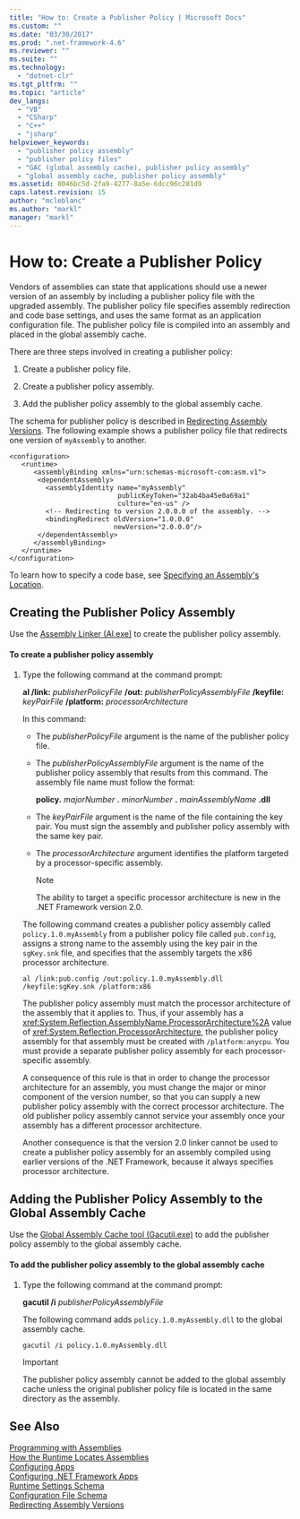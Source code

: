 ```yaml
---
title: "How to: Create a Publisher Policy | Microsoft Docs"
ms.custom: ""
ms.date: "03/30/2017"
ms.prod: ".net-framework-4.6"
ms.reviewer: ""
ms.suite: ""
ms.technology: 
  - "dotnet-clr"
ms.tgt_pltfrm: ""
ms.topic: "article"
dev_langs: 
  - "VB"
  - "CSharp"
  - "C++"
  - "jsharp"
helpviewer_keywords: 
  - "publisher policy assembly"
  - "publisher policy files"
  - "GAC (global assembly cache), publisher policy assembly"
  - "global assembly cache, publisher policy assembly"
ms.assetid: 8046bc5d-2fa9-4277-8a5e-6dcc96c281d9
caps.latest.revision: 15
author: "mcleblanc"
ms.author: "markl"
manager: "markl"
---
```

# How to: Create a Publisher Policy
Vendors of assemblies can state that applications should use a newer version of an assembly by including a publisher policy file with the upgraded assembly. The publisher policy file specifies assembly redirection and code base settings, and uses the same format as an application configuration file. The publisher policy file is compiled into an assembly and placed in the global assembly cache.  
  
 There are three steps involved in creating a publisher policy:  
  
1.  Create a publisher policy file.  
  
2.  Create a publisher policy assembly.  
  
3.  Add the publisher policy assembly to the global assembly cache.  
  
 The schema for publisher policy is described in [Redirecting Assembly Versions](../../../docs/framework/configuring-apps/redirecting-assembly-versions.md). The following example shows a publisher policy file that redirects one version of `myAssembly` to another.  
  
```  
<configuration>  
   <runtime>  
      <assemblyBinding xmlns="urn:schemas-microsoft-com:asm.v1">  
       <dependentAssembly>  
         <assemblyIdentity name="myAssembly"  
                           publicKeyToken="32ab4ba45e0a69a1"  
                           culture="en-us" />  
         <!-- Redirecting to version 2.0.0.0 of the assembly. -->  
         <bindingRedirect oldVersion="1.0.0.0"  
                          newVersion="2.0.0.0"/>  
       </dependentAssembly>  
      </assemblyBinding>  
   </runtime>  
</configuration>  
```  
  
 To learn how to specify a code base, see [Specifying an Assembly's Location](../../../docs/framework/configuring-apps/specifying-assembly-location.md).  
  
## Creating the Publisher Policy Assembly  
 Use the [Assembly Linker (Al.exe)](../../../docs/framework/tools/al-exe-assembly-linker.md) to create the publisher policy assembly.  
  
#### To create a publisher policy assembly  
  
1.  Type the following command at the command prompt:  
  
     **al /link:** *publisherPolicyFile* **/out:** *publisherPolicyAssemblyFile* **/keyfile:** *keyPairFile* **/platform:** *processorArchitecture*  
  
     In this command:  
  
    -   The *publisherPolicyFile* argument is the name of the publisher policy file.  
  
    -   The *publisherPolicyAssemblyFile* argument is the name of the publisher policy assembly that results from this command. The assembly file name must follow the format:  
  
         **policy.** *majorNumber* **.** *minorNumber* **.** *mainAssemblyName* **.dll**  
  
    -   The *keyPairFile* argument is the name of the file containing the key pair. You must sign the assembly and publisher policy assembly with the same key pair.  
  
    -   The *processorArchitecture* argument identifies the platform targeted by a processor-specific assembly.  
  
        > [!NOTE]
        >  The ability to target a specific processor architecture is new in the .NET Framework version 2.0.  
  
     The following command creates a publisher policy assembly called `policy.1.0.myAssembly` from a publisher policy file called `pub.config`, assigns a strong name to the assembly using the key pair in the `sgKey.snk` file, and specifies that the assembly targets the x86 processor architecture.  
  
    ```  
    al /link:pub.config /out:policy.1.0.myAssembly.dll /keyfile:sgKey.snk /platform:x86  
    ```  
  
     The publisher policy assembly must match the processor architecture of the assembly that it applies to. Thus, if your assembly has a <xref:System.Reflection.AssemblyName.ProcessorArchitecture%2A> value of <xref:System.Reflection.ProcessorArchitecture>, the publisher policy assembly for that assembly must be created with `/platform:anycpu`. You must provide a separate publisher policy assembly for each processor-specific assembly.  
  
     A consequence of this rule is that in order to change the processor architecture for an assembly, you must change the major or minor component of the version number, so that you can supply a new publisher policy assembly with the correct processor architecture. The old publisher policy assembly cannot service your assembly once your assembly has a different processor architecture.  
  
     Another consequence is that the version 2.0 linker cannot be used to create a publisher policy assembly for an assembly compiled using earlier versions of the .NET Framework, because it always specifies processor architecture.  
  
## Adding the Publisher Policy Assembly to the Global Assembly Cache  
 Use the [Global Assembly Cache tool (Gacutil.exe)](../../../docs/framework/tools/gacutil-exe-global-assembly-cache-tool.md) to add the publisher policy assembly to the global assembly cache.  
  
#### To add the publisher policy assembly to the global assembly cache  
  
1.  Type the following command at the command prompt:  
  
     **gacutil /i**  *publisherPolicyAssemblyFile*  
  
     The following command adds `policy.1.0.myAssembly.dll` to the global assembly cache.  
  
    ```  
    gacutil /i policy.1.0.myAssembly.dll  
    ```  
  
    > [!IMPORTANT]
    >  The publisher policy assembly cannot be added to the global assembly cache unless the original publisher policy file is located in the same directory as the assembly.  
  
## See Also  
 [Programming with Assemblies](../../../docs/framework/app-domains/programming-with-assemblies.md)   
 [How the Runtime Locates Assemblies](../../../docs/framework/deployment/how-the-runtime-locates-assemblies.md)   
 [Configuring Apps](../../../docs/framework/configuring-apps/configuring-apps-by-using-configuration-files.md)   
 [Configuring .NET Framework Apps](http://msdn.microsoft.com/en-us/d789b592-fcb5-4e3d-8ac9-e0299adaaa42)   
 [Runtime Settings Schema](../../../docs/framework/configuring-apps/file-schema/runtime/runtime-settings-schema.md)   
 [Configuration File Schema](../../../docs/framework/configuring-apps/file-schema/configuration-file-schema.md)   
 [Redirecting Assembly Versions](../../../docs/framework/configuring-apps/redirecting-assembly-versions.md)